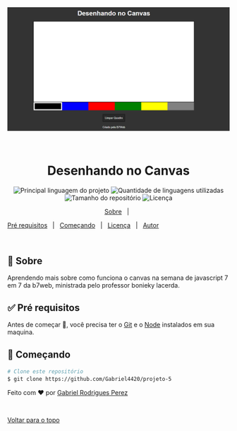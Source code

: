 <div align="center" id="top"> 
  <img src="./HomeApp.png" alt="Projeto 5" />

  &#xa0;

  <!-- <a href="https://projeto5.netlify.com">Demo</a> -->
</div>

<h1 align="center">Desenhando no Canvas</h1>

<p align="center">
  <img alt="Principal linguagem do projeto" src="https://img.shields.io/github/languages/top/Gabriel4420/projeto-5?color=56BEB8">

  <img alt="Quantidade de linguagens utilizadas" src="https://img.shields.io/github/languages/count/Gabriel4420/projeto-5?color=56BEB8">

  <img alt="Tamanho do repositório" src="https://img.shields.io/github/repo-size/Gabriel4420/projeto-5?color=56BEB8">

  <img alt="Licença" src="https://img.shields.io/github/license/Gabriel4420/projeto-5?color=56BEB8">

 
</p>


<p align="center">
  <a href="#dart-sobre">Sobre</a> &#xa0; | &#xa0; 
 
  <a href="#white_check_mark-pré-requesitos">Pré requisitos</a> &#xa0; | &#xa0;
  <a href="#checkered_flag-começando">Começando</a> &#xa0; | &#xa0;
  <a href="#memo-licença">Licença</a> &#xa0; | &#xa0;
  <a href="https://github.com/Gabriel4420" target="_blank">Autor</a>
</p>

<br>

## :dart: Sobre ##

Aprendendo mais sobre como funciona o canvas na semana de javascript 7 em 7 da b7web, ministrada pelo professor bonieky lacerda.



## :white_check_mark: Pré requisitos ##

Antes de começar :checkered_flag:, você precisa ter o [Git](https://git-scm.com) e o [Node](https://nodejs.org/en/) instalados em sua maquina.

## :checkered_flag: Começando ##

```bash
# Clone este repositório
$ git clone https://github.com/Gabriel4420/projeto-5


```


Feito com :heart: por <a href="https://github.com/Gabriel4420" target="_blank">Gabriel Rodrigues Perez</a>

&#xa0;

<a href="#top">Voltar para o topo</a>
